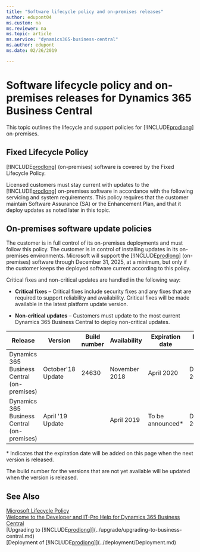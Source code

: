 ```yaml
---
title: "Software lifecycle policy and on-premises releases"
author: edupont04
ms.custom: na
ms.reviewer: na
ms.topic: article
ms.service: "dynamics365-business-central"
ms.author: edupont
ms.date: 02/26/2019

---
```


# Software lifecycle policy and on-premises releases for Dynamics 365 Business Central

This topic outlines the lifecycle and support policies for [!INCLUDE[prodlong](../developer/includes/prodlong.md)] on-premises.

## Fixed Lifecycle Policy

[!INCLUDE[prodlong](../developer/includes/prodlong.md)] (on-premises) software is covered by the Fixed Lifecycle Policy.  

Licensed customers must stay current with updates to the [!INCLUDE[prodlong](../developer/includes/prodlong.md)] on-premises software in accordance with the following servicing and system requirements. This policy requires that the customer maintain Software Assurance (SA) or the Enhancement Plan, and that it deploy updates as noted later in this topic.  

## On-premises software update policies

The customer is in full control of its on-premises deployments and must follow this policy. The customer is in control of installing updates in its on-premises environments. Microsoft will support the [!INCLUDE[prodlong](../developer/includes/prodlong.md)] (on-premises) software through December 31, 2025, at a minimum, but only if the customer keeps the deployed software current according to this policy.  

Critical fixes and non-critical updates are handled in the following way:

- **Critical fixes** – Critical fixes include security fixes and any fixes that are required to support reliability and availability. Critical fixes will be made available in the latest platform update version.

- **Non-critical updates** – Customers must update to the most current Dynamics 365 Business Central to deploy non-critical updates.

|Release                                     |Version           |Build number  |Availability  |Expiration date|Product life|
|--------------------------------------------|------------------|--------------|--------------|---------------|------------|
|Dynamics 365 Business Central (on-premises) | October'18 Update|24630 |November 2018 |April 2020   |December 2025|
|Dynamics 365 Business Central (on-premises) |April '19 Update |       |April 2019  |To be announced\*|December 2025|

\* Indicates that the expiration date will be added on this page when the next version is released.

The build number for the versions that are not yet available will be updated when the version is released.

## See Also

[Microsoft Lifecycle Policy](https://support.microsoft.com/en-us/hub/4095338/microsoft-lifecycle-policy)  
[Welcome to the Developer and IT-Pro Help for Dynamics 365 Business Central](../index.md)  
[Upgrading to [!INCLUDE[prodlong](../developer/includes/prodlong.md)]](../upgrade/upgrading-to-business-central.md)  
[Deployment of [!INCLUDE[prodlong](../developer/includes/prodlong.md)]](../deployment/Deployment.md)  
